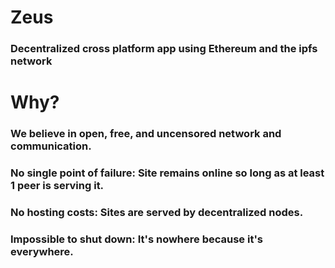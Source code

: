 # Zeus
### Decentralized cross platform app using Ethereum and the ipfs network
# Why?
### We believe in open, free, and uncensored network and communication.

### No single point of failure: Site remains online so long as at least 1 peer is serving it.

### No hosting costs: Sites are served by decentralized nodes.

### Impossible to shut down: It's nowhere because it's everywhere.

